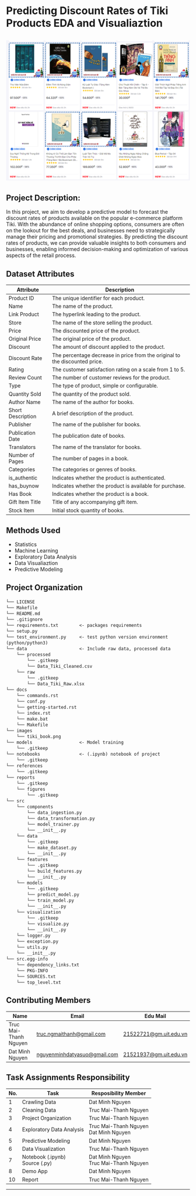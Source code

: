 Predicting Discount Rates of Tiki Products EDA and Visualiaztion
==============================
![Image Alt text](images/tiki_book.png)
-------------------------------
Project Description: 
------------------------------
In this project, we aim to develop a predictive model to forecast the discount rates of products available on the popular e-commerce platform Tiki. With the abundance of online shopping options, consumers are often on the lookout for the best deals, and businesses need to strategically manage their pricing and promotional strategies. By predicting the discount rates of products, we can provide valuable insights to both consumers and businesses, enabling informed decision-making and optimization of various aspects of the retail process.

Dataset Attributes
-------------------------------
| Attribute         | Description                                                                                      |
|-------------------|--------------------------------------------------------------------------------------------------|
| Product ID        | The unique identifier for each product.                                                          |
| Name              | The name of the product.                                                                         |
| Link Product      | The hyperlink leading to the product.                                                            |
| Store             | The name of the store selling the product.                                                       |
| Price             | The discounted price of the product.                                                             |
| Original Price    | The original price of the product.                                                               |
| Discount          | The amount of discount applied to the product.                                                   |
| Discount Rate     | The percentage decrease in price from the original to the discounted price.                       |
| Rating            | The customer satisfaction rating on a scale from 1 to 5.                                          |
| Review Count      | The number of customer reviews for the product.                                                   |
| Type              | The type of product, simple or configurable.                                                      |
| Quantity Sold     | The quantity of the product sold.                                                                 |
| Author Name       | The name of the author for books.                                                                 |
| Short Description| A brief description of the product.                                                               |
| Publisher         | The name of the publisher for books.                                                              |
| Publication Date  | The publication date of books.                                                                    |
| Translators       | The name of the translator for books.                                                             |
| Number of Pages   | The number of pages in a book.                                                                    |
| Categories        | The categories or genres of books.                                                                                                                                     |
| is_authentic      | Indicates whether the product is authenticated.                                                   |
| has_buynow        | Indicates whether the product is available for purchase.                                          |
| Has Book          | Indicates whether the product is a book.                                                          |
| Gift Item Title   | Title of any accompanying gift item.                                                              |
| Stock Item        | Initial stock quantity of books.                                                                  |


Methods Used
------------
* Statistics
* Machine Learning
* Exploratory Data Analysis
* Data Visualiaztion
* Predictive Modeling 


Project Organization
------------
    └── LICENSE
    └── Makefile
    └── README.md
    └── .gitignore
    └── requirements.txt        <- packages requirements
    └── setup.py
    └── test_environment.py     <- test python version environment (python/python3)
    └── data                    <- Include raw data, processed data
        └── processed
            └── .gitkeep
            └── Data_Tiki_Cleaned.csv
        └── raw
            └── .gitkeep
            └── Data_Tiki_Raw.xlsx
    └── docs
        └── commands.rst
        └── conf.py
        └── getting-started.rst
        └── index.rst
        └── make.bat
        └── Makefile
    └── images
        └── tiki_book.png
    └── models                  <- Model training
        └── .gitkeep
    └── notebooks               <- (.ipynb) notebook of project
        └── .gitkeep
    └── references
        └── .gitkeep
    └── reports 
        └── .gitkeep
        └── figures
            └── .gitkeep
    └── src
        └── components
            └── data_ingestion.py
            └── data_transformation.py
            └── model_trainer.py
            └── __init__.py
        └── data
            └── .gitkeep
            └── make_dataset.py
            └── __init__.py
        └── features
            └── .gitkeep
            └── build_features.py
            └── __init__.py
        └── models
            └── .gitkeep
            └── predict_model.py
            └── train_model.py
            └── __init__.py
        └── visualization
            └── .gitkeep
            └── visualize.py
            └── __init__.py
        └── logger.py
        └── exception.py
        └── utils.py
        └── __init__.py
    └── src.egg-info
        └── dependency_links.txt
        └── PKG-INFO
        └── SOURCES.txt
        └── top_level.txt


## Contributing Members



|Name     |  Email   | Edu Mail|
|---------|-----------------|----------------------|
|Truc Mai-Thanh Nguyen| truc.ngmaithanh@gmail.com | 21522721@gm.uit.edu.vn|
|Dat Minh Nguyen |     nguyenminhdatyasuo@gmail.com    | 21521937@gm.uit.edu.vn|

Task Assignments Responsibility
-----------------------------------
|No.|Task|Resposibility Member|
|----|--------------|----------------------|
|1|Crawling Data|Dat Minh Nguyen|
|2|Cleaning Data|Truc Mai-Thanh Nguyen|
|3|Project Organization|Truc Mai-Thanh Nguyen|
|4|Exploratory Data Analysis|Truc Mai-Thanh Nguyen  <br> Dat Minh Nguyen|
|5|Predictive Modeling|Dat Minh Nguyen|
|6|Data Visualization|Truc Mai-Thanh Nguyen|
|7|Notebook (.ipynb)<br>Source (.py)|Dat Minh Nguyen <br> Truc Mai-Thanh Nguyen|
|8|Demo App|Dat Minh Nguyen|
|10|Report|Truc Mai-Thanh Nguyen|






--------
<!-- 
<p><small>Project based on the <a target="_blank" href="https://drivendata.github.io/cookiecutter-data-science/">cookiecutter data science project template</a>. #cookiecutterdatascience</small></p> -->
